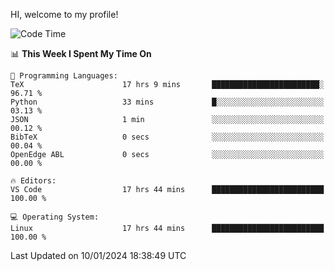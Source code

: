 HI, welcome to my profile!
<!--START_SECTION:waka-->
![Code Time](http://img.shields.io/badge/Code%20Time-1%2C816%20hrs%2030%20mins-blue)

📊 **This Week I Spent My Time On** 

```text
💬 Programming Languages: 
TeX                      17 hrs 9 mins       ████████████████████████░   96.71 % 
Python                   33 mins             █░░░░░░░░░░░░░░░░░░░░░░░░   03.13 % 
JSON                     1 min               ░░░░░░░░░░░░░░░░░░░░░░░░░   00.12 % 
BibTeX                   0 secs              ░░░░░░░░░░░░░░░░░░░░░░░░░   00.04 % 
OpenEdge ABL             0 secs              ░░░░░░░░░░░░░░░░░░░░░░░░░   00.00 % 

🔥 Editors: 
VS Code                  17 hrs 44 mins      █████████████████████████   100.00 % 

💻 Operating System: 
Linux                    17 hrs 44 mins      █████████████████████████   100.00 % 
```


 Last Updated on 10/01/2024 18:38:49 UTC
<!--END_SECTION:waka-->
